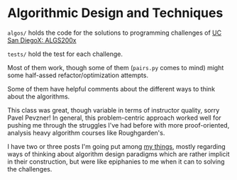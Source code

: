 # Algorithmic Design and Techniques


`algos/` holds the code for the solutions to programming challenges of [UC San DiegoX: ALGS200x](https://www.edx.org/es/course/algorithmic-design-techniques-uc-san-diegox-algs200x)

`tests/` hold the test for each challenge.


Most of them work, though some of them (`pairs.py` comes to mind) might some half-assed refactor/optimization attempts.

Some of them have helpful comments about the different ways to think about the algorithms.

This class was great, though variable in terms of instructor quality, sorry Pavel Pevzner! In general, this problem-centric approach worked well for pushing me through the struggles I've had before with more proof-oriented, analysis heavy algorithm courses like Roughgarden's.

I have two or three posts I'm going put among [my things](http://puhrez.com/things/), mostly regarding ways of thinking about algorithm design paradigms which are rather implicit in their construction, but were like epiphanies to me when it can to solving the challenges.
